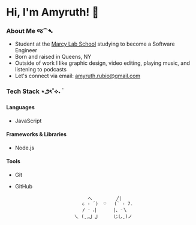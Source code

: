 # Hi, I'm Amyruth! 👋

### About Me જ⁀➴
- Student at the [Marcy Lab School](https://www.marcylabschool.org/) studying to become a Software Engineer
- Born and raised in Queens, NY
- Outside of work I like graphic design, video editing, playing music, and listening to podcasts
- Let's connect via email: amyruth.rubio@gmail.com

### Tech Stack ⋆౨ৎ˚⟡˖ ࣪

#### Languages
- JavaScript

#### Frameworks & Libraries
- Node.js

#### Tools
- Git
- GitHub


                                 へ         ╱| 
                               ૮ - ՛)  ♡   (` - 7.   
                               / ⁻ ៸|      |、⁻〵
                            乀 (ˍ,ل ل      じしˍ)ノ        
